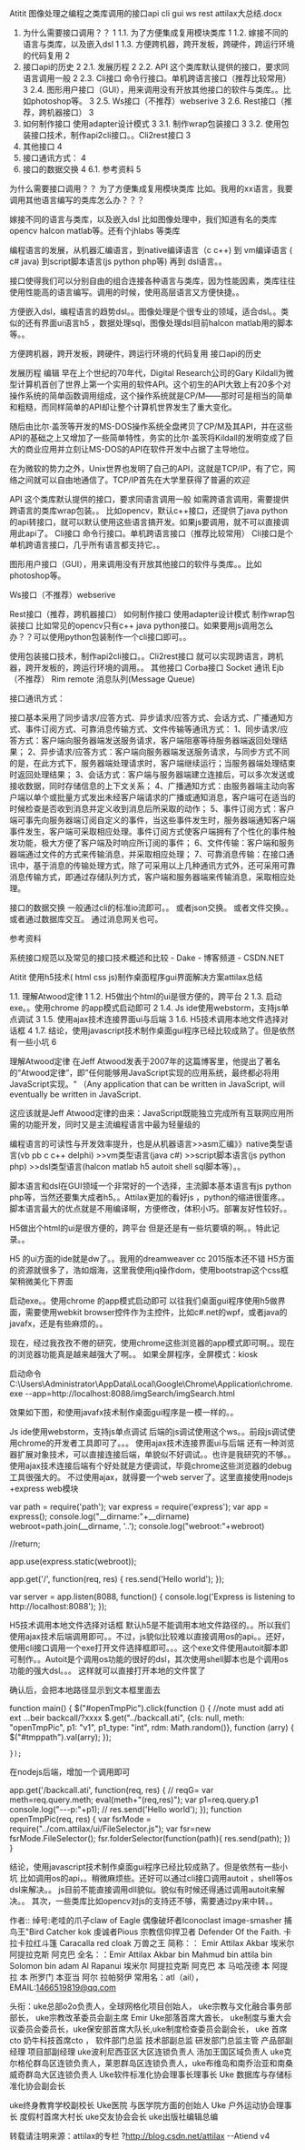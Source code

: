Atitit 图像处理之编程之类库调用的接口api cli gui ws rest  attilax大总结.docx

1. 为什么需要接口调用？？	1
1.1. 为了方便集成复用模块类库	1
1.2. 嫁接不同的语言与类库，以及嵌入dsl	1
1.3. 方便跨机器，跨开发板，跨硬件，跨运行环境的代码复用	2
2. 接口api的历史	2
2.1. 发展历程	2
2.2. API 这个类库默认提供的接口，要求同语言调用一般	2
2.3. Cli接口 命令行接口。单机跨语言接口（推荐比较常用）	3
2.4. 图形用户接口（GUI），用来调用没有开放其他接口的软件与类库。。比如photoshop等。	3
2.5. Ws接口（不推荐）webserive	3
2.6. Rest接口（推荐，跨机器接口）	3
3. 如何制作接口 使用adapter设计模式	3
3.1. 制作wrap包装接口	3
3.2. 使用包装接口技术，制作api2cli接口。。Cli2rest接口	3
4. 其他接口	4
5. 接口通讯方式：	4
6. 接口的数据交换	4
6.1. 参考资料	5


为什么需要接口调用？？
为了方便集成复用模块类库
比如。我用的xx语言，我要调用其他语言编写的类库怎么办？？？

嫁接不同的语言与类库，以及嵌入dsl
比如图像处理中，我们知道有名的类库opencv halcon matlab等。还有个jhlabs 等类库

编程语言的发展，从机器汇编语言，到native编译语言（c c++) 到 vm编译语言 ( c# java) 到script脚本语言(js python php等) 再到 dsl语言。。

接口使得我们可以分别自由的组合连接各种语言与类库，因为性能因素，类库往往使用性能高的语言编写。调用的时候，使用高层语言又方便快捷。。

方便嵌入dsl，编程语言的趋势dsl。。图像处理是个很专业的领域，适合dsl。。类似的还有界面ui语言h5 ，数据处理sql，图像处理dsl目前halcon matlab用的脚本等。。

方便跨机器，跨开发板，跨硬件，跨运行环境的代码复用
接口api的历史

发展历程
编辑
早在上个世纪的70年代，Digital Research公司的Gary Kildall为微型计算机首创了世界上第一个实用的软件API。这个初生的API大致上有20多个对操作系统的简单函数调用组成，这个操作系统就是CP/M――那时可是相当的简单和粗糙，而同样简单的API却让整个计算机世界发生了重大变化。

随后由比尔·盖茨等开发的MS-DOS操作系统全盘拷贝了CP/M及其API，并在这些API的基础之上又增加了一些简单特性，务实的比尔·盖茨将Kildall的发明变成了巨大的商业应用并立刻让MS-DOS的API在软件开发中占据了主导地位。

在为微软的势力之外，Unix世界也发明了自己的API，这就是TCP/IP，有了它，网络之间就可以自由地通信了。TCP/IP首先在大学里获得了普遍的欢迎

API 这个类库默认提供的接口，要求同语言调用一般
如需跨语言调用，需要提供跨语言的类库wrap包装。。
比如opencv，默认c++接口，还提供了java python的api转接口，就可以默认使用这些语言搞开发。如果js要调用，就不可以直接调用此api了。
Cli接口 命令行接口。单机跨语言接口（推荐比较常用）
Cli接口是个单机跨语言接口，几乎所有语言都支持它。。


 图形用户接口（GUI），用来调用没有开放其他接口的软件与类库。。比如photoshop等。

Ws接口（不推荐）webserive

Rest接口（推荐，跨机器接口）
如何制作接口 使用adapter设计模式
制作wrap包装接口
比如常见的opencv只有c++ java python接口。如果要用js调用怎么办？？可以使用python包装制作一个cli接口即可。。

使用包装接口技术，制作api2cli接口。。Cli2rest接口
就可以实现跨语言，跨机器，跨开发板的，跨运行环境的调用。。
其他接口
Corba接口
Socket 通讯
Ejb（不推荐）
Rim remote
消息队列(Message Queue)


接口通讯方式：

接口基本采用了同步请求/应答方式、异步请求/应答方式、会话方式、广播通知方式、事件订阅方式、可靠消息传输方式、文件传输等通讯方式：
1、同步请求/应答方式：客户端向服务器端发送服务请求，客户端阻塞等待服务器端返回处理结果；
2、异步请求/应答方式：客户端向服务器端发送服务请求，与同步方式不同的是，在此方式下，服务器端处理请求时，客户端继续运行；当服务器端处理结束时返回处理结果；
3、会话方式：客户端与服务器端建立连接后，可以多次发送或接收数据，同时存储信息的上下文关系；
4、广播通知方式：由服务器端主动向客户端以单个或批量方式发出未经客户端请求的广播或通知消息，客户端可在适当的时候检查是否收到消息并定义收到消息后所采取的动作；
5、事件订阅方式：客户端可事先向服务器端订阅自定义的事件，当这些事件发生时，服务器端通知客户端事件发生，客户端可采取相应处理。事件订阅方式使客户端拥有了个性化的事件触发功能，极大方便了客户端及时响应所订阅的事件；
6、文件传输：客户端和服务器端通过文件的方式来传输消息，并采取相应处理；
7、可靠消息传输：在接口通讯中，基于消息的传输处理方式，除了可采用以上几种通讯方式外，还可采用可靠消息传输方式，即通过存储队列方式，客户端和服务器端来传输消息，采取相应处理。

接口的数据交换
一般通过cli的标准io流即可。。
或者json交换。
或者文件交换。。
或者通过数据库交互。
通过消息网关也可。

参考资料

系统接口规范以及常见的接口技术概述和比较 - Dake - 博客频道 - CSDN.NET

Atitit 使用h5技术( html css js)制作桌面程序gui界面解决方案attilax总结


1.1. 理解Atwood定律	1
1.2. H5做出个html的ui是很方便的，跨平台	2
1.3. 启动exe。。使用chrome 的app模式启动即可	2
1.4. Js ide使用webstorm，支持js单点调试	3
1.5. 使用ajax技术连接界面ui与后端	3
1.6. H5技术调用本地文件选择对话框	4
1.7. 结论，使用javascript技术制作桌面gui程序已经比较成熟了。但是依然有一些小坑	6


理解Atwood定律
在Jeff Atwood发表于2007年的这篇博客里，他提出了著名的“Atwood定律”，即”任何能够用JavaScript实现的应用系统，最终都必将用JavaScript实现。“ （Any application that can be written in JavaScript, will eventually be written in JavaScript.

这应该就是Jeff Atwood定律的由来：JavaScript既能独立完成所有互联网应用所需的功能开发，同时又是主流编程语言中最为轻量级的

编程语言的可读性与开发效率提升，也是从机器语言>>asm汇编》》native类型语言(vb pb c c++ delphi) >>vm类型语言(java c#) >>script脚本语言(js python php) >>dsl类型语言(halcon matlab h5  autoit shell sql脚本等）。。

脚本语言和dsl在GUI领域一个非常好的一个选择，主流脚本基本语言有js python  php等，当然还要集大成者h5。。Attilax更加的看好js ，python的缩进很蛋疼。。脚本语言最大的优点就是不用编译啊，方便修改，体积小巧。部署友好性较好。。



H5做出个html的ui是很方便的，跨平台
但是还是有一些坑要填的啊。。特此记录。。

H5 的ui方面的ide就是dw了。。我用的dreamweaver cc 2015版本还不错
H5方面的资源就很多了，浩如烟海，这里我使用jq操作dom，使用bootstrap这个css框架稍微美化下界面



启动exe。。使用chrome 的app模式启动即可
以往我们桌面gui程序使用h5做界面，需要使用webkit browser控件作为主控件，比如c#.net的wpf，或者java的javafx，还是有些麻烦的。。

现在，经过我孜孜不倦的研究，使用chrome这些浏览器的app模式即可啊。。现在的浏览器功能真是越来越强大了啊。。
如果全屏程序，全屏模式：kiosk

启动命令  C:\Users\Administrator\AppData\Local\Google\Chrome\Application\chrome.exe --app=http://localhost:8088/imgSearch/imgSearch.html

效果如下图，和使用javafx技术制作桌面gui程序是一模一样的。。




Js ide使用webstorm，支持js单点调试
后端的js调试使用这个ws。。前段js调试使用chrome的开发者工具即可了。。。
使用ajax技术连接界面ui与后端
还有一种浏览器扩展对象技术，可以直接连接后端，单貌似不好调试。。也许是我研究的不够。。
使用ajax技术连接后端有个好处就是方便调试，毕竟chrome这些浏览器的debug工具很强大的。
不过使用ajax，就得要一个web server了。这里直接使用nodejs +express web模块

var path = require('path');
var express = require('express');
var app = express();
console.log("__dirname:"+__dirname)
webroot=path.join(__dirname, '..');
console.log("webroot:"+webroot)

//return;

app.use(express.static(webroot));

app.get('/', function(req, res) {
    res.send('Hello world');
});


var server = app.listen(8088, function() {
    console.log('Express is listening to http://localhost:8088');
});

H5技术调用本地文件选择对话框
默认h5是不能调用本地文件路径的。。所以我们使用ajax技术后端调用即可。。不过，js貌似比较难以直接调用os的api。。还好，使用cli接口调用一个exe打开文件选择框即可。。。这个exe文件使用autoit脚本即可制作。。Autoit是个调用os功能的很好的dsl，其次使用shell脚本也是个调用os功能的强大dsl。。。
这样就可以直接打开本地的文件筐了









确认后，会把本地路径显示到文本框里面去


function  main() {
    $("#openTmpPic").click(function () {
        //note must add ati  ext ...beir   backcall/?xxxx
        $.get("../backcall.ati", {cls: null, meth: "openTmpPic", p1: "v1", p1_type: "int", rdm: Math.random()}, function (arry) {
                    $("#tmppath").val(arry);
        });

    });

在nodejs后端，增加一个调用即可

app.get('/backcall.ati', function(req, res) {
 //   reqG=
    var meth=req.query.meth;
    eval(meth+"(req,res)");
    var p1=req.query.p1
    console.log("---p:"+p1);
 //   res.send('Hello world');
});
 function openTmpPic(req, res)
{
    var fsrMode = require("../com.attilax/ui/FileSelector.js");
    var fsr=new fsrMode.FileSelector();
    fsr.folderSelector(function(path){
        res.send(path);
    })
}

结论，使用javascript技术制作桌面gui程序已经比较成熟了。但是依然有一些小坑
比如调用os的api，。稍微麻烦些。还好可以通过cli接口调用autoit ，shell等os dsl来解决。。
js目前不能直接调用dll貌似。貌似有时候还得通过调用autoit来解决。。
其次，一些类库比如opencv对js的支持还不够，需要通过py来中转。。

作者:: 绰号:老哇的爪子claw of Eagle 偶像破坏者Iconoclast image-smasher
捕鸟王"Bird Catcher  kok  虔诚者Pious 宗教信仰捍卫者 Defender Of the Faith. 卡拉卡拉红斗篷 Caracalla red cloak 万兽之王
简称：： Emir Attilax Akbar 埃米尔 阿提拉克斯 阿克巴
全名：：Emir Attilax Akbar bin Mahmud bin  attila bin Solomon bin adam Al Rapanui 埃米尔 阿提拉克斯 阿克巴 本 马哈茂德 本 阿提拉 本 所罗门 本亚当  阿尔 拉帕努伊
常用名：atl（ail），  EMAIL:1466519819@qq.com


头衔：uke总部o2o负责人，全球网格化项目创始人，
uke宗教与文化融合事务部部长， uke宗教改革委员会副主席
Emir Uke部落首席大酋长，
uke制度与重大会议委员会委员长，uke保安部首席大队长,uke制度检查委员会副会长， 
uke 首席cto  奶牛科技首席cto ， 软件部门总监 技术部副总监  研发部门总监主管  产品部副经理 项目部副经理
uke波利尼西亚区大区连锁负责人 汤加王国区域负责人 uke克尔格伦群岛区连锁负责人，莱恩群岛区连锁负责人，uke布维岛和南乔治亚和南桑威奇群岛大区连锁负责人 
 Uke软件标准化协会理事长理事长 Uke 数据库与存储标准化协会副会长 
 
uke终身教育学校副校长   Uke医院 与医学院方面的创始人
 Uke 户外运动协会理事长  度假村首席大村长  uke交友协会会长 
 uke出版社编辑总编

转载请注明来源：attilax的专栏  ?http://blog.csdn.net/attilax
--Atiend  v4



